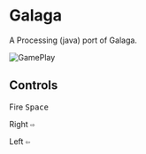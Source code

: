 # Galaga
A Processing (java) port of Galaga.

![GamePlay](https://media.giphy.com/media/47C95OK8iuB57w3zob/giphy.gif)

## Controls
Fire <kbd>Space</kbd>

Right <kbd>⇨</kbd>

Left <kbd>⇦</kbd>


